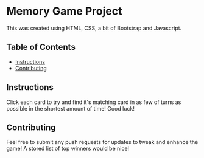 # Memory Game Project

This was created using HTML, CSS, a bit of Bootstrap and Javascript.



## Table of Contents

* [Instructions](#instructions)
* [Contributing](#contributing)

## Instructions

Click each card to try and find it's matching card in as few of turns as possible in the shortest amount of time! Good luck!

## Contributing

Feel free to submit any push requests for updates to tweak and enhance the game! A stored list of top winners would be nice!
